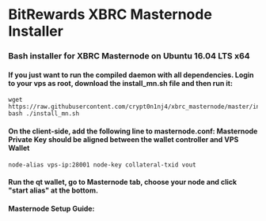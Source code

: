 # BitRewards XBRC Masternode Installer
### Bash installer for XBRC Masternode on Ubuntu 16.04 LTS x64


#### If you just want to run the compiled daemon with all dependencies. Login to your vps as root, download the install_mn.sh file and then run it:
```
wget https://raw.githubusercontent.com/crypt0n1nj4/xbrc_masternode/master/install_mn.sh
bash ./install_mn.sh

```

#### On the client-side, add the following line to masternode.conf: Masternode Private Key should be aligned between the wallet controller and VPS Wallet
```
node-alias vps-ip:28001	node-key collateral-txid vout
```

#### Run the qt wallet, go to Masternode tab, choose your node and click "start alias" at the bottom.

#### Masternode Setup Guide:
```

```

